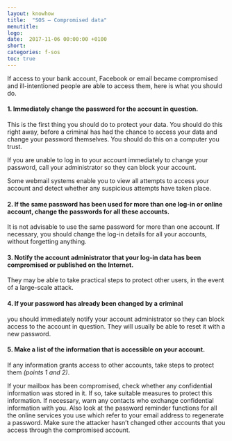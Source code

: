 ```yaml
---
layout: knowhow
title:  "SOS – Compromised data"
menutitle:
logo:
date:  2017-11-06 00:00:00 +0100
short:
categories: f-sos
toc: true
---
```


If access to your bank account, Facebook or email became compromised and ill-intentioned people are able to access them, here is what you should do.

#### 1. Immediately change the password for the account in question.
This is the first thing you should do to protect your data. You should do this right away, before a criminal has had the chance to access your data and change your password themselves. You should do this on a computer you trust.

If you are unable to log in to your account immediately to change your password, call your administrator so they can block your account.

Some webmail systems enable you to view all attempts to access your account and detect whether any suspicious attempts have taken place.
 
#### 2. If the same password has been used for more than one log-in or online account, change the passwords for all these accounts.
It is not advisable to use the same password for more than one account. If necessary, you should change the log-in details for all your accounts, without forgetting anything.
 
#### 3. Notify the account administrator that your log-in data has been compromised or published on the Internet.
They may be able to take practical steps to protect other users, in the event of a large-scale attack.
 
#### 4. If your password has already been changed by a criminal
you should immediately notify your account administrator so they can block access to the account in question. They will usually be able to reset it with a new password.
 
#### 5. Make a list of the information that is accessible on your account.
If any information grants access to other accounts, take steps to protect them *(points 1 and 2)*.

If your mailbox has been compromised, check whether any confidential information was stored in it. If so, take suitable measures to protect this information. If necessary, warn any contacts who exchange confidential information with you. Also look at the password reminder functions for all the online services you use which refer to your email address to regenerate a password. Make sure the attacker hasn’t changed other accounts that you access through the compromised account.
